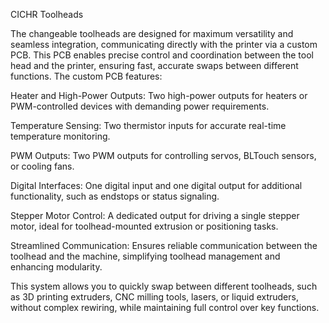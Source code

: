 CICHR Toolheads

The changeable toolheads are designed for maximum versatility and seamless integration, communicating directly with the printer via a custom PCB. This PCB enables precise control and coordination between the tool head and the printer, ensuring fast, accurate swaps between different functions. The custom PCB features:

Heater and High-Power Outputs:
    Two high-power outputs for heaters or PWM-controlled devices with demanding power requirements.

Temperature Sensing:
    Two thermistor inputs for accurate real-time temperature monitoring.

PWM Outputs:
    Two PWM outputs for controlling servos, BLTouch sensors, or cooling fans.

Digital Interfaces:
    One digital input and one digital output for additional functionality, such as endstops or status signaling.

Stepper Motor Control:
    A dedicated output for driving a single stepper motor, ideal for toolhead-mounted extrusion or positioning tasks.

Streamlined Communication:
    Ensures reliable communication between the toolhead and the machine, simplifying toolhead management and enhancing modularity.

This system allows you to quickly swap between different toolheads, such as 3D printing extruders, CNC milling tools, lasers, or liquid extruders, without complex rewiring, while maintaining full control over key functions.

